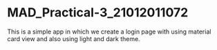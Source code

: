 # MAD_Practical-3_21012011072

This is a simple app in which we create a login page with using material card view and also using light and dark theme.
